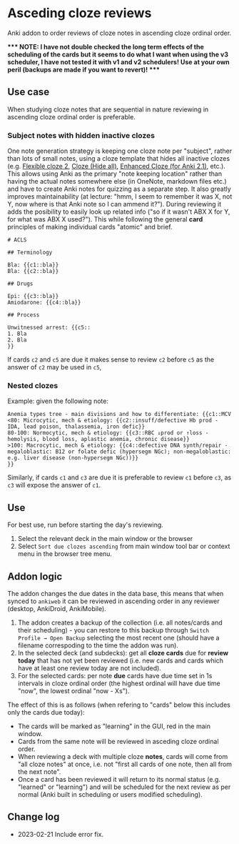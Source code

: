 # Asceding cloze reviews

Anki addon to order reviews of cloze notes in ascending cloze ordinal order.

**\*\*\* NOTE: I have not double checked the long term effects of the scheduling of the cards but it seems to do what I want when using the v3 scheduler, I have not tested it with v1 and v2 schedulers! Use at your own peril (backups are made if you want to revert)!  \*\*\***

## Use case

When studying cloze notes that are sequential in nature reviewing in ascending cloze ordinal order is preferable.

### Subject notes with hidden inactive clozes

One note generation strategy is keeping one cloze note per "subject", rather than lots of small notes, using a cloze template that hides all inactive clozes (e.g. [Flexible cloze 2](https://ankiweb.net/shared/info/1889069832), [Cloze (Hide all)](https://ankiweb.net/shared/info/1709973686), [Enhanced Cloze (for Anki 2.1)](https://ankiweb.net/shared/info/1990296174), etc.). This allows using Anki as the primary "note keeping location" rather than having the actual notes somewhere else (in OneNote, markdown files etc.) and have to create Anki notes for quizzing as a separate step. It also greatly improves maintainability (at lecture: "hmm, I seem to remember it was X, not Y, now where is that Anki note so I can ammend it?"). During reviewing it adds the posibility to easily look up related info ("so if it wasn't ABX X for Y, for what was ABX X used?"). This while following the general **card** principles of making individual cards "atomic" and brief.

```text
# ACLS

## Terminology

Bla: {{c1::bla}}
Bla: {{c2::bla}}

## Drugs

Epi: {{c3::bla}}
Amiodarone: {{c4::bla}}

## Process

Unwitnessed arrest: {{c5::
1. Bla
2. Bla
}}

```

If cards `c2` and `c5` are due it makes sense to review `c2` before `c5` as the answer of `c2` may be used in `c5`,

### Nested clozes

Example: given the following note:

```text
Anemia types tree - main divisions and how to differentiate: {{c1::MCV
<80: Microcytic, mech & etiology: {{c2::insuff/defective Hb prod - IDA, lead poison, thalassemia, iron defic}}
80-100: Normocytic, mech & etiology: {{c3::RBC ↓prod or ↑loss - hemolysis, blood loss, aplastic anemia, chronic disease}}
>100: Macrocytic, mech & etiology: {{c4::defective DNA synth/repair - megaloblastic: B12 or folate defic (hypersegm NGc); non-megaloblastic: e.g. liver disease (non-hypersegm NGc))}}
}}
```

Similarly, if cards `c1` and `c3` are due it is preferable to review `c1` before `c3`, as `c3` will expose the answer of `c1`.

## Use

For best use, run before starting the day's reviewing.

1. Select the relevant deck in the main window or the browser
2. Select `Sort due clozes ascending` from main window tool bar or context menu in the browser tree menu.

## Addon logic

The addon changes the due dates in the data base, this means that when synced to `ankiweb` it can be reviewed in ascending order in any reviewer (desktop, AnkiDroid, AnkiMobile).

1. The addon creates a backup of the collection (i.e. all notes/cards and their scheduling) - you can restore to this backup through `Switch Profile → Open Backup` selecting the most recent one (should have a filename correspoding to the time the addon was run).
2. In the selected deck (and subdecks): get all **cloze cards** due for **review today** that has not yet been reviewed (i.e. new cards and cards which have at least one review today are not included).
3. For the selected cards: per note **due** cards have due time set in 1s intervals in cloze ordinal order (the highest ordinal will have due time "now", the lowest ordinal "now - Xs").

The effect of this is as follows (when refering to "cards" below this includes only the cards due today):

- The cards will be marked as "learning" in the GUI, red in the main window.
- Cards from the same note will be reviewed in asceding cloze ordinal order.
- When reviewing a deck with multiple cloze **notes**, cards will come from "all cloze notes" at once, i.e. not "first all cards of one note, then all from the next note".
- Once a card has been reviewed it will return to its normal status (e.g. "learned" or "learning") and will be scheduled for the next review as per normal (Anki built in scheduling or users modified scheduling).

## Change log

- 2023-02-21 Include error fix.